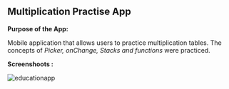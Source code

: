 ## Multiplication Practise App

**Purpose of the App:**

Mobile application that allows users to practice multiplication tables. The concepts of *Picker, onChange, Stacks and functions* were practiced.

**Screenshoots :**

![educationapp](https://i.imgur.com/nUpwKx9.png)
